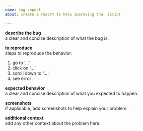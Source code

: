 ```yaml
---
name: bug report 
about: create a report to help improving the  script

---
```


**describe the bug**<br>
a clear and concise description of what the bug is.

**to reproduce**<br>
steps to reproduce the behavior:
1. go to '...'
2. click on '....'
3. scroll down to '....'
4. see error

**expected behavior**<br>
a clear and concise description of what you expected to happen.

**screenshots**<br>
if applicable, add screenshots to help explain your problem.

**additional context**<br>
add any other context about the problem here.
